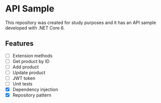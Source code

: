 # API Sample
This repository was created for study purposes and it has an API sample developed with .NET Core 6.

## Features
- [ ] Extension methods
- [ ] Get product by ID
- [ ] Add product
- [ ] Update product
- [ ] JWT token
- [ ] Unit tests
- [x] Dependency injection
- [x] Repository pattern